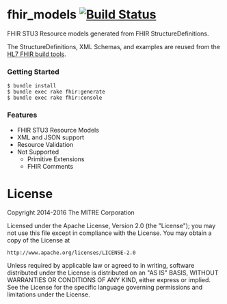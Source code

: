 # fhir_models [![Build Status](https://api.travis-ci.org/fhir-crucible/fhir_models.svg?branch=master)](https://travis-ci.org/fhir-crucible/fhir_models)

FHIR STU3 Resource models generated from FHIR StructureDefinitions.

The StructureDefinitions, XML Schemas, and examples are reused from the [HL7 FHIR build tools](https://github.com/hl7-fhir/fhir-svn).

### Getting Started
```
$ bundle install
$ bundle exec rake fhir:generate
$ bundle exec rake fhir:console
```

### Features
- FHIR STU3 Resource Models
- XML and JSON support
- Resource Validation
- Not Supported
  - Primitive Extensions
  - FHIR Comments

# License

Copyright 2014-2016 The MITRE Corporation

Licensed under the Apache License, Version 2.0 (the "License");
you may not use this file except in compliance with the License.
You may obtain a copy of the License at

    http://www.apache.org/licenses/LICENSE-2.0

Unless required by applicable law or agreed to in writing, software
distributed under the License is distributed on an "AS IS" BASIS,
WITHOUT WARRANTIES OR CONDITIONS OF ANY KIND, either express or implied.
See the License for the specific language governing permissions and
limitations under the License.
